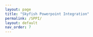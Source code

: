 ```yaml
---
layout: page
title: "Skyfish Powerpoint Integration"
permalink: /SPPI/
layout: default
nav_order: 7
---
```

